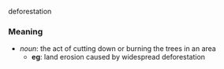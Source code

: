 deforestation
### Meaning
+ _noun_: the act of cutting down or burning the trees in an area
	+ __eg__: land erosion caused by widespread deforestation
